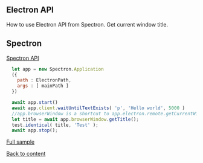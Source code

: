 ## Electron API
How to use Electron API from Spectron. Get current window title.

## Spectron
[Spectron API](https://github.com/electron-userland/spectron#application-api)

```javascript
  let app = new Spectron.Application
  ({
    path : ElectronPath,
    args : [ mainPath ]
  })

  await app.start()
  await app.client.waitUntilTextExists( 'p', 'Hello world', 5000 )
  //app.browserWindow is a shortcut to app.electron.remote.getCurrentWindow()
  let title = await app.browserWindow.getTitle();
  test.identical( title, 'Test' );
  await app.stop();
```
[Full sample](../../../../sample/spectron/Electron.test.s)


[Back to content](../Comparison.md)
